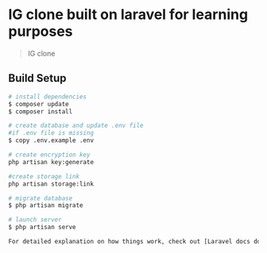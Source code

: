 # IG clone built on laravel for learning purposes

> IG clone

## Build Setup

``` bash
# install dependencies
$ composer update
$ composer install

# create database and update .env file
#if .env file is missing
$ copy .env.example .env

# create encryption key
php artisan key:generate

#create storage link
php artisan storage:link

# migrate database
$ php artisan migrate

# launch server
$ php artisan serve

For detailed explanation on how things work, check out [Laravel docs docs](https://laravel.com/).
